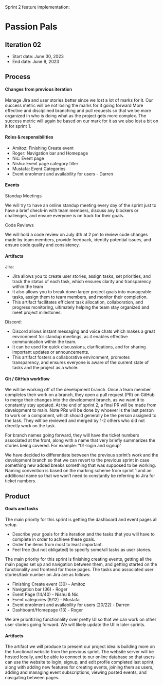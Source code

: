 Sprint 2 feature implementation:

# Passion Pals
## Iteration 02

 * Start date: June 30, 2023
 * End date: June 8, 2023

## Process

#### Changes from previous iteration

Manage Jira and user stories better since we lost a lot of marks for it. Our success metric will be not losing the marks for it going forward
More effective and disciplined branching and pull requests so that we be more organized in who is doing what as the project gets more complex. The success metric will again be based on our mark for it as we also lost a bit on it for sprint 1.

#### Roles & responsibilities
* Amitoz: Finishing Create event 
* Roger: Navigation bar and Homepage
* Nic: Event page
* Nishu: Event page category filter
* Mustafa: Event Categories
* Event enrolment and availability for users - Darren

#### Events

Standup Meetings

We will try to have an online standup meeting every day of the sprint just to have a brief check-in with team members, discuss any blockers or challenges, and ensure everyone is on track for their goals.

Code Reviews

We will hold a code review on July 4th at 2 pm to review code changes made by team members, provide feedback, identify potential issues, and ensure code quality and consistency.


#### Artifacts

Jira:
* Jira allows you to create user stories, assign tasks, set priorities, and track the status of each task, which ensures clarity and transparency within the team
* It also allows you to break down larger project goals into manageable tasks, assign them to team members, and monitor their completion.
* This artifact facilitates efficient task allocation, collaboration, and progress monitoring, ultimately helping the team stay organized and meet project milestones.

Discord:
* Discord allows instant messaging and voice chats which makes a great environment for standup meetings, as it enables effective communication within the team.
* It can be used for quick discussions, clarifications, and for sharing important updates or announcements.
* This artifact fosters a collaborative environment, promotes transparency, and ensures everyone is aware of the current state of tasks and the project as a whole.


#### Git / GitHub workflow

We will be working off of the development branch. Once a team member completes their work on a branch, they open a pull request (PR) on GitHub to merge their changes into the development branch, as we want it to constantly stay updated. At the end of sprint 2, a final PR will be made from development to main. Note PRs will be done by whoever is the last person to work on a component, which should generally be the person assigned to the task. They will be reviewed and merged by 1-2 others who did not directly work on the task.

For branch names going forward, they will have the ticket numbers associated at the front, along with a name that very briefly summarizes the stories being covered. For example: “01-login and signup”

We have decided to differentiate between the previous sprint’s work and the development branch so that we can revert to the previous sprint in case something new added breaks something that was supposed to be working. Naming convention is based on the marking scheme from sprint 1 and an additional name so that we won’t need to constantly be referring to Jira for ticket numbers.


## Product


#### Goals and tasks

The main priority for this sprint is getting the dashboard and event pages all setup.

 * Describe your goals for this iteration and the tasks that you will have to complete in order to achieve these goals.
 * Order the items from most to least important.
 * Feel free (but not obligated) to specify some/all tasks as user stories.

The main priority for this sprint is finishing creating events, getting all the main pages set up and navigation between them, and getting started on the functionality and frontend for those pages.
The tasks and associated user stories/task number on Jira are as follows:
* Finishing Create event (30) - Amitoz
* Navigation bar (36) - Roger
* Event Page (14/40) - Nishu & Nic
* Event categories (9/12) - Mustafa
* Event enrolment and availability for users (20/22) - Darren
* Dashboard/Homepage (13) - Roger

We are prioritizing functionality over pretty UI so that we can work on other user stories going forward. We will likely update the UI in later sprints.

#### Artifacts

The artifact we will produce to present our project idea is building more on the functional website from the previous sprint. The website server will be hosted locally, and be able to connect to our online database so that users can use the website to login, signup, and edit profile completed last sprint, along with adding new features for creating events, joining them as users, adding and managing event subscriptions, viewing posted events, and navigating between pages.
